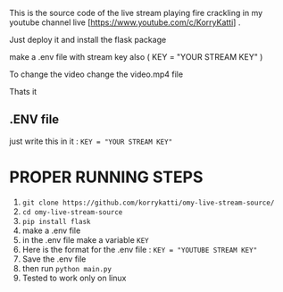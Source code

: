This is the source code of the live stream playing fire crackling in my youtube channel live [https://www.youtube.com/c/KorryKatti] .

Just deploy it and install the flask package

make a .env file with stream key also ( KEY = "YOUR STREAM KEY" )

To change the video change the video.mp4 file

Thats it



## .ENV file 

just write this in it : ```KEY = "YOUR STREAM KEY"```

# PROPER RUNNING STEPS

1) `git clone https://github.com/korrykatti/omy-live-stream-source/`
2) `cd omy-live-stream-source `
3) `pip install flask`
4) make a .env file 
5) in the .env file make a variable `KEY`
6) Here is the format for the .env file : ``` KEY = "YOUTUBE STREAM KEY" ```
7) Save the .env file
8) then run `python main.py`
9) Tested to work only on linux
